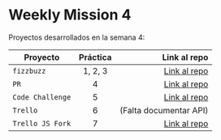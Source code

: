 # Weekly Mission 4

Proyectos desarrollados en la semana 4:

| Proyecto | Práctica | Link al repo |
| ------------- |:-------------:| -----:|
|`fizzbuzz`|1, 2, 3|[Link al repo](https://github.com/felixVelazco/w4-refactoring)|
|`PR`|4|[Link al repo](https://github.com/felixVelazco/fizzbuzz)|
|`Code Challenge`|5|[Link al repo](https://github.com/felixVelazco/w4-code-challenge)|
|`Trello`|6|(Falta documentar API)|
|`Trello JS Fork`|7|[Link al repo](https://github.com/felixVelazco/w4-trello-js)|
